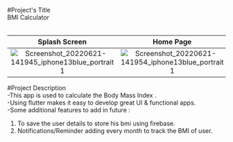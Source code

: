 #Project's Title <br>
BMI Calculator <br> <br>

  Splash Screen                                                                                                                                               | Home Page                                                                                                                                                    | Home Page Funcitoning                                                                                                                                        | Result Page                  
:----------------------------------------------------------------------------------------------------------------------------------------------------------:|:------------------------------------------------------------------------------------------------------------------------------------------------------------:|:------------------------------------------------------------------------------------------------------------------------------------------------------------:|:------------------------------------------------------------------------------------------------------------------------------------------------------------:
![Screenshot_20220621-141945_iphone13blue_portrait 1](https://user-images.githubusercontent.com/84262004/174787220-d64ee946-9a44-45f1-acf3-cedbc5d3a121.png)| ![Screenshot_20220621-141954_iphone13blue_portrait 1](https://user-images.githubusercontent.com/84262004/174787349-40277e9f-6ed9-4ea8-990e-386729b8c01a.png) | ![Screenshot_20220621-142037_iphone13blue_portrait 1](https://user-images.githubusercontent.com/84262004/174787444-14626f21-c6f2-4569-90a4-37c3e49504e6.png) | ![Screenshot_20220621-142047_iphone13blue_portrait 1](https://user-images.githubusercontent.com/84262004/174787517-1a04740e-8d58-41d5-a718-ca7fa0cc433b.png)

  
 
 
#Project Description <br>
-This app is used to calculate the Body Mass Index .<br>
-Using flutter makes it easy to develop great UI & functional apps.<br>
-Some additional features to add in future :<br>
  1. To save the user details to store his bmi using firebase.<br>
  2. Notifications/Reminder adding every month to track the BMI of user.<br> <br>


